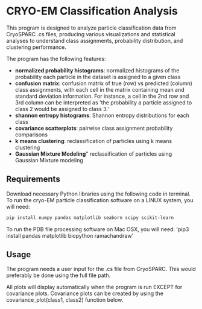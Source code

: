 
# CRYO-EM Classification Analysis


This program is designed to analyze particle classification data from CryoSPARC .cs files, producing various visualizations and statistical analyses to understand class assignments, probability distribution, and clustering performance.

The program has the following features:

* **normalized probability histograms**: normalized histograms of the probability each particle in the dataset is assigned to a given class
* **confusion matrix**: confusion matrix of true (row) vs predicted (column) class assignments, with each cell in the matrix containing mean and standard deviation information. For instance, a cell in the 2nd row and 3rd column can be interpreted as 'the probability a particle assigned to class 2 would be assigned to class 3.' 
* **shannon entropy histograms**: Shannon entropy distributions for each class
* **covariance scatterplots**: pairwise class assignment probability comparisons
* **k means clustering**: reclassification of particles using k means clustering
* **Gaussian Mixture Modeling**" reclassification of particles using Gaussian Mixture modeling


## Requirements

Download necessary Python libraries using the following code in terminal.  To run the cryo-EM particle classification software on a LINUX system, you will need:
```bash
pip install numpy pandas matplotlib seaborn scipy scikit-learn
```

To run the PDB file processing software on Mac OSX, you will need:
'pip3 install pandas matplotlib biopython ramachandraw'


## Usage

The program needs a user input for the .cs file from CryoSPARC. This would preferably
be done using the full file path.

All plots will display automatically when the program is run EXCEPT for covariance plots. 
Covariance plots can be created by using the covariance_plot(class1, class2) function below.

